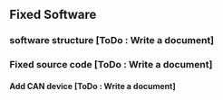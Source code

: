 ## Fixed Software

<link href='https://raw.githubusercontent.com/MaSiRo-Project-OSS/CAN-Data-Viewer/master/doc/style.css' rel='stylesheet' type='text/css' media='all'>

### software structure [ToDo : Write a document]

### Fixed source code [ToDo : Write a document]

#### Add CAN device [ToDo : Write a document]


